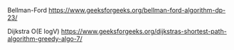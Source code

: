 Bellman-Ford
https://www.geeksforgeeks.org/bellman-ford-algorithm-dp-23/

Dijkstra O(E logV)
https://www.geeksforgeeks.org/dijkstras-shortest-path-algorithm-greedy-algo-7/
